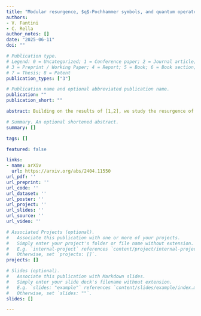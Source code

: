 ```yaml
---
title: "Modular resurgence, $q$-Pochhammer symbols, and quantum operators from mirror curves"
authors:
- V. Fantini
- C. Rella
author_notes: []
date: "2025-06-11"
doi: ""

# Publication type.
# Legend: 0 = Uncategorized; 1 = Conference paper; 2 = Journal article;
# 3 = Preprint / Working Paper; 4 = Report; 5 = Book; 6 = Book section;
# 7 = Thesis; 8 = Patent
publication_types: ["3"]

# Publication name and optional abbreviated publication name.
publication: ""
publication_short: ""

abstract: Building on the results of [1,2], we study the resurgence of q-Pochhammer symbols and determine their summability and quantum modularity properties. We construct a new, infinite family of pairs of modular resurgent series from the asymptotic expansions of sums of q-Pochhammer symbols weighted by suitable Dirichlet characters. These weighted sums fit into the modular resurgence paradigm and provide further evidence supporting our conjectures in [1]. In the context of the topological string/spectral theory correspondence for toric Calabi-Yau threefolds, Kashaev and Mariño proved that the spectral traces of canonical quantum operators associated with local weighted projective planes can be expressed as sums of q-Pochhammer symbols. Exploiting this relation, we show that an exact strong-weak resurgent symmetry, first observed by the second author in [3] and fully formalized in [2] for local ℙ2, applies to all local ℙm,n, albeit stripped of some of the underlying number-theoretic properties. Under some assumptions, these properties are restored when considering linear combinations of the spectral traces that reproduce the weighted sums above.

# Summary. An optional shortened abstract.
summary: []

tags: []

featured: false

links:
- name: arXiv
  url: https://arxiv.org/abs/2404.11550
url_pdf: '' 
url_preprint: '' 
url_code: ''
url_dataset: ''
url_poster: ''
url_project: ''
url_slides: ''
url_source: ''
url_video: ''

# Associated Projects (optional).
#   Associate this publication with one or more of your projects.
#   Simply enter your project's folder or file name without extension.
#   E.g. `internal-project` references `content/project/internal-project/index.md`.
#   Otherwise, set `projects: []`.
projects: []

# Slides (optional).
#   Associate this publication with Markdown slides.
#   Simply enter your slide deck's filename without extension.
#   E.g. `slides: "example"` references `content/slides/example/index.md`.
#   Otherwise, set `slides: ""`.
slides: []

---
```

